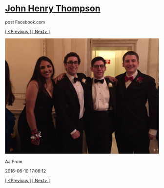 # [John Henry Thompson](../README.md)
post Facebook.com

[[ <Previous ]](2016-06-10-15.md) [[ Next> ]](2016-06-10-17.md)

[![](../media/2016-06-10/AJ-Prom-14.jpg)](../README.md)

AJ Prom

2016-06-10 17:06:12

[[ <Previous ]](2016-06-10-15.md) [[ Next> ]](2016-06-10-17.md)